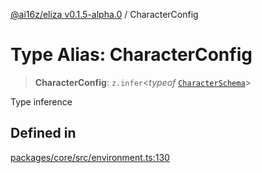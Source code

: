 [@ai16z/eliza v0.1.5-alpha.0](../index.md) / CharacterConfig

# Type Alias: CharacterConfig

> **CharacterConfig**: `z.infer`\<*typeof* [`CharacterSchema`](../variables/CharacterSchema.md)\>

Type inference

## Defined in

[packages/core/src/environment.ts:130](https://github.com/mad-finance/eliza/blob/main/packages/core/src/environment.ts#L130)
